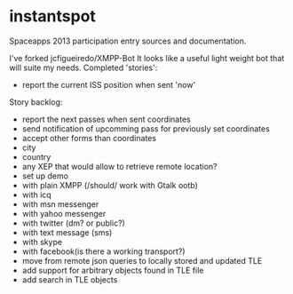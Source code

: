instantspot
===========

Spaceapps 2013 participation entry sources and documentation.

I've forked jcfigueiredo/XMPP-Bot
It looks like a useful light weight bot that will suite my needs.
Completed 'stories':
 - report the current ISS position when sent 'now'

Story backlog:
 - report the next passes when sent coordinates
 - send notification of upcomming pass for previously set coordinates
 - accept other forms than coordinates
  - city
  - country
  - any XEP that would allow to retrieve remote location?
 - set up demo
  - with plain XMPP (/should/ work with Gtalk ootb)
  - with icq
  - with msn messenger
  - with yahoo messenger
  - with twitter (dm? or public?)
  - with text message (sms)
  - with skype
  - with facebook(is there a working transport?)
 - move from remote json queries to locally stored and updated TLE
 - add support for arbitrary objects found in TLE file
 - add search in TLE objects
